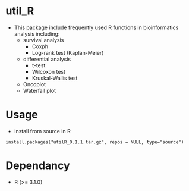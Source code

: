# util_R
* This package include frequently used R functions in bioinformatics analysis including:
  * survival analysis
    * Coxph
    * Log-rank test (Kaplan-Meier)
  * differential analysis
    * t-test
    * Wilcoxon test
    * Kruskal-Wallis test
  * Oncoplot
  * Waterfall plot
  
# Usage
* install from source in R
```
install.packages("utilR_0.1.1.tar.gz", repos = NULL, type="source")
```

# Dependancy
* R (>= 3.1.0)

